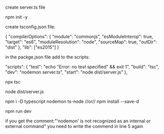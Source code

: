 create server.ts file

npm init -y

create tsconfig.json file:

{
    "compilerOptions": {
      "module": "commonjs",
      "esModuleInterop": true,
      "target": "es6",
      "moduleResolution": "node",
      "sourceMap": true,
      "outDir": "dist"
    },
    "lib": ["es2015"]
  }

in the packge.json file add to the scripts:

"scripts": {
    "test": "echo \"Error: no test specified\" && exit 1",
    "build": "tsc",
    "dev": "nodemon server.ts",
    "start": "node dist/server.js"
  },

npx tsc

node dist/server.js

npm i -D typescript nodemon ts-node //or// npm install --save-d  

npm run dev


if you get the comment:"'nodemon' is not recognized as an internal or external command" 
you need to write the commend in line 5 again